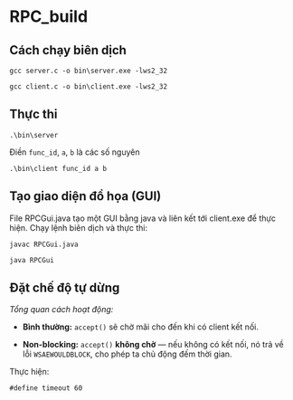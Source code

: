 # RPC_build
## Cách chạy biên dịch
```
gcc server.c -o bin\server.exe -lws2_32
```
```
gcc client.c -o bin\client.exe -lws2_32
```

## Thực thi
```
.\bin\server
```
Điền `func_id`, `a`, `b` là các số nguyên
```
.\bin\client func_id a b
```
## Tạo giao diện đồ họa (GUI)
File RPCGui.java tạo một GUI bằng java và liên kết tới client.exe để thực hiện.
Chạy lệnh biên dịch và thực thi:
```
javac RPCGui.java
```
```
java RPCGui
```
## Đặt chế độ tự dừng
*Tổng quan cách hoạt động:*
- **Bình thường:** `accept()` sẽ chờ mãi cho đến khi có client kết nối.

- **Non-blocking:** `accept()` **không chờ** — nếu không có kết nối, nó trả về lỗi `WSAEWOULDBLOCK`, cho phép ta chủ động đếm thời gian.

Thực hiện:
```
#define timeout 60
```